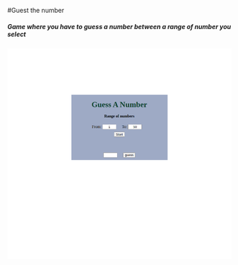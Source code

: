 #Guest the number

##### Game where you have to guess a number between a range of number you select

![game](https://github.com/Mauricio-Sotela/Storege/blob/master/mauricio-sotela.github.io_number_.png)
